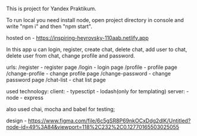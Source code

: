 This is project for Yandex Praktikum. 

To run local you need install node, open project directory in console and write "npm i" and then "npm start".

hosted on - https://inspiring-heyrovsky-110aab.netlify.app

In this app u can login, register, create chat, delete chat, add user to chat, delete user from chat, change profile and password.

urls: 
    /register - register page
    /login - login page
    /profile - profile page
    /change-profile - change profile page
    /change-password - change password page
    /chat-list - chat list page


used technology: 
    client: 
        - typesctipt
        - lodash(only for templating)
    server:
        - node
        - express

also used chai, mocha and babel for testing;

design - https://www.figma.com/file/6c5gSR8P69nkOCxDdg2dlK/Untitled?node-id=49%3A84&viewport=118%2C232%2C0.12770165503025055